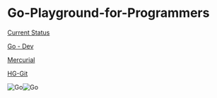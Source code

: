# Go-Playground-for-Programmers


[Current Status](https://github.com/Com1Software/Go-Playground-for-Programmers/wiki/Current-Status)

[Go - Dev](https://go.dev/)

[Mercurial](https://www.mercurial-scm.org/)

[HG-Git](https://hg-git.github.io/)


![Go](https://www.eternaldev.com/static/bd050a890f2d9f5e9819d6253be0797c/40a1d/o6aczwfv_400x400.webp)![Go](https://miro.medium.com/max/790/1*mWU0yD57BQ4RyHUnqLQLkA.jpeg) 

